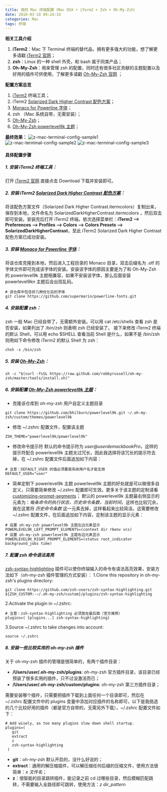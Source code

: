 ```yaml
---
title: 我的 Mac 终端配置（Mac OSX + iTerm2 + Zsh + Oh-My-Zsh）
date: 2018-03-18 09:24:33
categories: Mac
tags: 终端
---
```


**相关工具介绍**

1. **iTerm2**：Mac 下 Terminal 终端的替代品，拥有更多强大的功能，想了解更多请戳 [iTerm2 官网](https://www.iterm2.com/)；
2. **zsh**：Linux 的一种 shell 外壳，和 bash 属于同类产品；
3. **Oh-My-Zsh**：用来管理 zsh 的配置，同时还有很多社区贡献的主题配置以及好用的插件可供使用，了解更多请戳 [Oh-My-Zsh 官网](http://ohmyz.sh/) ；

**配置方案总览**

1. [iTerm2](https://www.iterm2.com/) 终端工具；
2. iTerm2 [Solarized Dark Higher Contrast 配色方案](https://github.com/mbadolato/iTerm2-Color-Schemes/blob/master/schemes/Solarized%20Dark%20Higher%20Contrast.itermcolors)；
3. [Monaco for Powerline 字体](https://github.com/supermarin/powerline-fonts)；
4. zsh （Mac 系统自带，无需安装）；
5. [Oh-My-Zsh](http://ohmyz.sh/)；
6. [Oh-My-Zsh powerlevel9k 主题](https://github.com/bhilburn/powerlevel9k)；

**最终效果：**
![z-mac-terminal-config-sample1](https://gist.githubusercontent.com/qhh0205/5570934d25a627dd9e9629a8ceeb415c/raw/8f5b3e5ece35629f04fcf66fbc94338e730c3bcd/z-mac-terminal-config-sample1.png)
![z-mac-terminal-config-sample2](https://gist.githubusercontent.com/qhh0205/5570934d25a627dd9e9629a8ceeb415c/raw/8f5b3e5ece35629f04fcf66fbc94338e730c3bcd/z-mac-terminal-config-sample2.png)
![z-mac-terminal-config-sample3](https://gist.githubusercontent.com/qhh0205/5570934d25a627dd9e9629a8ceeb415c/raw/8f5b3e5ece35629f04fcf66fbc94338e730c3bcd/z-mac-terminal-config-sample3.png)
#### 具体配置步骤
##### 1. 安装 iTerm2 终端工具：
打开 [iTerm2 官网](https://www.iterm2.com/) 直接点击 Download 下载并安装即可。
##### 2. 安装 iTerm2 [Solarized Dark Higher Contrast 配色方案](https://github.com/mbadolato/iTerm2-Color-Schemes/blob/master/schemes/Solarized%20Dark%20Higher%20Contrast.itermcolors)：
将该配色方案文件（Solarized Dark Higher Contrast.itermcolors）复制出来，保存到本地，文件命名为 SolarizedDarkHigherContrast.itermcolors ，然后双击即可安装。安装完后打开 iTerm2 终端，依次选择菜单栏：**iTerm2 --> Preferences --> Profiles --> Colors --> Colors Presets -->  SolarizedDarkHigherContrast**，至此 iTerm2 Solarized Dark Higher Contrast 配色方案已成功安装。
##### 3. 安装  [Monaco for Powerline 字体](https://github.com/supermarin/powerline-fonts)：
将该仓库克隆到本地，然后进入工程目录的 Monaco 目录，双击后缀名为 .otf 的字体文件即可完成该字体的安装。安装该字体的原因主要是为了和 Oh-My-Zsh 的 powerlevel9k 主题相兼容，如果不安装该字体，那么后面安装 powerlevel9kn 主题后会出现乱码。
```
# 该仓库中包含好几种优化后的字体
git clone https://github.com/supermarin/powerline-fonts.git
```
##### 4. 安装配置 zsh：
zsh 一般 Mac 已经自带了，无需额外安装。可以用 cat /etc/shells 查看 zsh 是否安装，如果列出了 /bin/zsh 则表明 zsh 已经安装了。
接下来修改 iTerm2 终端的默认 Shell，可以用 echo $SHELL 查看当前 Shell 是什么，如果不是 /bin/zsh 则用如下命令修改 iTerm2 的默认 Shell 为 zsh：
```
chsh -s /bin/zsh
```
##### 5. 安装  [Oh-My-Zsh](http://ohmyz.sh/)：
```
sh -c "$(curl -fsSL https://raw.github.com/robbyrussell/oh-my-zsh/master/tools/install.sh)"
```
##### 6. 安装配置 [Oh-My-Zsh powerlevel9k 主题](https://github.com/bhilburn/powerlevel9k)：
- 克隆该仓库到 oh-my-zsh 用户自定义主题目录
```
git clone https://github.com/bhilburn/powerlevel9k.git ~/.oh-my-zsh/custom/themes/powerlevel9k
```
- 修改 ~/.zshrc 配置文件，配置该主题
```
ZSH_THEME="powerlevel9k/powerlevel9k"
```
- 修改命令提示符
默认的命令提示符为 *user@userdemackbookPro*，这样的提示符配合 powerlevel9k 主题太过冗长，因此我选择将该冗长的提示符去掉，在 ~/.zshrc 配置文件后面追加如下内容：
```
# 注意：DEFAULT_USER 的值必须要是系统用户名才能生效
DEFAULT_USER="user"
```
- 简单定制下 powerlevel9k 主题
powerlevel9k 主题的好处就是可以做很多自定义，只需要简单修改 ~/.zshrc 配置即可生效。更多关于该主题的定制请看 [customizing-prompt-segments](https://github.com/bhilburn/powerlevel9k#customizing-prompt-segments)；
默认的 powerlevel9k 主题最右侧显示的元素为：*每条命令的执行状态，历史命令条数，当前时间*，这样也比较冗余，我在这里将 *历史命令条数* 这一元素去掉，这样看起来比较简洁。这需要修改 ~/.zshrc 配置文件，在后面追加如下内容，定制该主题的显示元素：
```
# 设置 oh-my-zsh powerlevel9k 主题左边元素显示
POWERLEVEL9K_LEFT_PROMPT_ELEMENTS=(context dir rbenv vcs)
# 设置 oh-my-zsh powerlevel9k 主题右边元素显示
POWERLEVEL9K_RIGHT_PROMPT_ELEMENTS=(status root_indicator background_jobs time)
```
##### 7. 配置 zsh 命令语法高亮
[zsh-syntax-highlighting](https://github.com/zsh-users/zsh-syntax-highlighting) 插件可以使你终端输入的命令有语法高亮效果，安装方法如下（oh-my-zsh 插件管理的方式安装）：
1.Clone this repository in oh-my-zsh's plugins directory:
```
git clone https://github.com/zsh-users/zsh-syntax-highlighting.git ${ZSH_CUSTOM:-~/.oh-my-zsh/custom}/plugins/zsh-syntax-highlighting
```
2.Activate the plugin in ~/.zshrc:
```
# 注意：zsh-syntax-highlighting 必须放在最后面（官方推荐）
plugins=( [plugins...] zsh-syntax-highlighting)
```
3.Source ~/.zshrc to take changes into account:
```
source ~/.zshrc
```
##### 8. 安装一些比较实用的 oh-my-zsh 插件
关于 oh-my-zsh 插件的管理是很简单的，有两个插件目录：

- **/Users/user/.oh-my-zsh/plugins**: oh-my-zsh 官方插件目录，该目录已经预装了很多实用的插件，只不过没激活而已；
- **/Users/user/.oh-my-zsh/custom/plugins**: oh-my-zsh 第三方插件目录；

需要安装哪个插件，只需要把插件下载到上面任何一个目录即可，然后在 ~/.zshrc 配置文件中的 plugins 变量中添加对应插件的名称即可，以下是我挑选的几个比较好用的插件（都是官方自带的，无需另外下载），~/.zshrc 配置文件如下：
```
# Add wisely, as too many plugins slow down shell startup.
plugins=(
   git
   extract
   z
   zsh-syntax-highlighting
 )
```
- **git**：oh-my-zsh 默认开启的，没什么好说的；
- **extract**：通用的解压缩插件，可以解压缩任何后缀的压缩文件，使用方法很简单：*x 文件名*；
- **z**：很智能的目录跳转插件，能记录之前 cd 过哪些目录，然后模糊匹配跳转，不需要输入全路径即可跳转，使用方法：*z dir_pattern*
